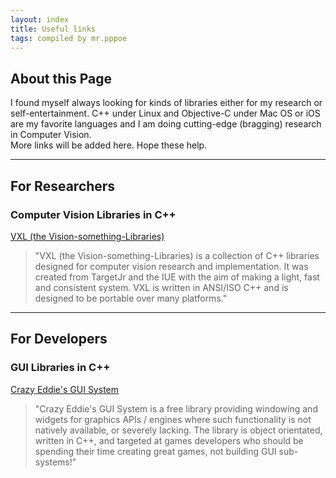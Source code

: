 ```yaml
---
layout: index
title: Useful links 
tags: compiled by mr.pppoe
---
```



## About this Page

I found myself always looking for kinds of libraries either for my research or self-entertainment.
C++ under Linux and Objective-C under Mac OS or iOS are my favorite languages and I am doing cutting-edge (bragging) research in Computer Vision.  
More links will be added here. Hope these help.

<hr/>

## For Researchers


### Computer Vision Libraries in C++
[VXL (the Vision-something-Libraries)](http://vxl.sourceforge.net/)

> "VXL (the Vision-something-Libraries) is a collection of C++ libraries designed for computer vision research and implementation. It was created from TargetJr and the IUE with the aim of making a light, fast and consistent system. VXL is written in ANSI/ISO C++ and is designed to be portable over many platforms."

<hr/>

## For Developers

### GUI Libraries in C++
[Crazy Eddie's GUI System](http://www.cegui.org.uk/)

> "Crazy Eddie's GUI System is a free library providing windowing and widgets for graphics APIs / engines where such functionality is not natively available, or severely lacking. The library is object orientated, written in C++, and targeted at games developers who should be spending their time creating great games, not building GUI sub-systems!"
